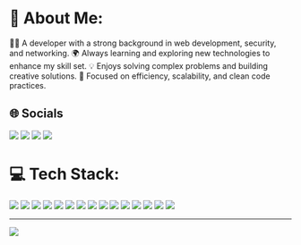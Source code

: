 # 💫 About Me:
👨‍💻 A developer with a strong background in web development, security, and networking. 
🌍 Always learning and exploring new technologies to enhance my skill set. 
💡 Enjoys solving complex problems and building creative solutions. 
🎯 Focused on efficiency, scalability, and clean code practices.


## 🌐 Socials
<div align="left">
  <a href="https://discord.gg/sdfsdf"><img src="https://img.shields.io/badge/Discord-%237289DA.svg?logo=discord&logoColor=white&style=for-the-badge" /></a>
  <a href="https://www.instagram.com/jafm_16/"><img src="https://img.shields.io/badge/Instagram-%23E4405F.svg?logo=Instagram&logoColor=white&style=for-the-badge" /></a>
  <a href="https://www.linkedin.com/in/-jorgematos/"><img src="https://img.shields.io/badge/LinkedIn-%230077B5.svg?logo=linkedin&logoColor=white&style=for-the-badge" /></a>
  <a href="https://x.com/Jafm_16"><img src="https://img.shields.io/badge/X-black.svg?logo=X&logoColor=white&style=for-the-badge" /></a>
</div>

# 💻 Tech Stack:
<div align="left">
  <img src="https://img.shields.io/badge/html5-%23E34F26.svg?style=for-the-badge&logo=html5&logoColor=white" />
  <img src="https://img.shields.io/badge/css3-%231572B6.svg?style=for-the-badge&logo=css3&logoColor=white" />
  <img src="https://img.shields.io/badge/javascript-%23323330.svg?style=for-the-badge&logo=javascript&logoColor=%23F7DF1E" />
  <img src="https://img.shields.io/badge/bootstrap-%238511FA.svg?style=for-the-badge&logo=bootstrap&logoColor=white" />
  <img src="https://img.shields.io/badge/php-%23777BB4.svg?style=for-the-badge&logo=php&logoColor=white" />

  <img src="https://img.shields.io/badge/mysql-4479A1.svg?style=for-the-badge&logo=mysql&logoColor=white" />
  <img src="https://img.shields.io/badge/GoogleCloud-%234285F4.svg?style=for-the-badge&logo=google-cloud&logoColor=white" />

  <img src="https://img.shields.io/badge/figma-%23F24E1E.svg?style=for-the-badge&logo=figma&logoColor=white" />
  
  <img src="https://img.shields.io/badge/Postman-FF6C37?style=for-the-badge&logo=postman&logoColor=white" />

  <img src="https://img.shields.io/badge/adobe%20photoshop-%2331A8FF.svg?style=for-the-badge&logo=adobe%20photoshop&logoColor=white" />
  
  <img src="https://img.shields.io/badge/java-%23ED8B00.svg?style=for-the-badge&logo=openjdk&logoColor=white" />
  <img src="https://img.shields.io/badge/c%23-%23239120.svg?style=for-the-badge&logo=csharp&logoColor=white" />
  <img src="https://img.shields.io/badge/c++-%2300599C.svg?style=for-the-badge&logo=c%2B%2B&logoColor=white" />
  <img src="https://img.shields.io/badge/-Arduino-00979D?style=for-the-badge&logo=Arduino&logoColor=white" />
  <img src="https://img.shields.io/badge/unity-%23000000.svg?style=for-the-badge&logo=unity&logoColor=white" />
 

</div>

---
[![](https://visitcount.itsvg.in/api?id=Taleex&icon=0&color=0)](https://visitcount.itsvg.in)

<!-- Proudly created with GPRM ( https://gprm.itsvg.in ) -->
